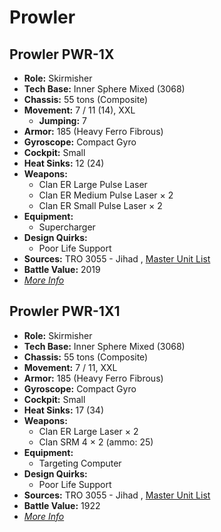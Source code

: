 # Prowler 

## Prowler PWR-1X 

- **Role:** Skirmisher 
- **Tech Base:** Inner Sphere Mixed (3068) 
- **Chassis:** 55 tons (Composite) 
- **Movement:** 7 / 11 (14), XXL 
  - **Jumping:** 7 
- **Armor:** 185 (Heavy Ferro Fibrous) 
- **Gyroscope:** Compact Gyro 
- **Cockpit:** Small 
- **Heat Sinks:** 12 (24) 
- **Weapons:** 
  - Clan ER Large Pulse Laser 
  - Clan ER Medium Pulse Laser × 2 
  - Clan ER Small Pulse Laser × 2 
- **Equipment:** 
  - Supercharger 
- **Design Quirks:** 
  - Poor Life Support 
- **Sources:** TRO 3055 - Jihad , [Master Unit List](http://masterunitlist.info/Unit/Details/2581/prowler-pwr-1x) 
- **Battle Value:** 2019 
- [*More Info*](prowler/prowler_pwr-1x.md) 

## Prowler PWR-1X1 

- **Role:** Skirmisher 
- **Tech Base:** Inner Sphere Mixed (3068) 
- **Chassis:** 55 tons (Composite) 
- **Movement:** 7 / 11, XXL 
- **Armor:** 185 (Heavy Ferro Fibrous) 
- **Gyroscope:** Compact Gyro 
- **Cockpit:** Small 
- **Heat Sinks:** 17 (34) 
- **Weapons:** 
  - Clan ER Large Laser × 2 
  - Clan SRM 4 × 2 (ammo: 25) 
- **Equipment:** 
  - Targeting Computer 
- **Design Quirks:** 
  - Poor Life Support 
- **Sources:** TRO 3055 - Jihad , [Master Unit List](http://masterunitlist.info/Unit/Details/2582/prowler-pwr-1x1) 
- **Battle Value:** 1922 
- [*More Info*](prowler/prowler_pwr-1x1.md) 


